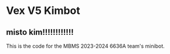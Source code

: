 # Vex V5 Kimbot
misto kim!!!!!!!!!!!!
----------------------------

This is the code for the MBMS 2023-2024 6636A team's minibot.
